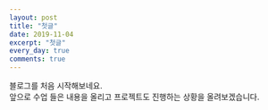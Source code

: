 ```yaml
---
layout: post
title: "첫글"
date: 2019-11-04
excerpt: "첫글"
every_day: true
comments: true
---
```

블로그를 처음 시작해보네요. <br>
앞으로 수업 들은 내용을 올리고 프로젝트도 진행하는 상황을 올려보겠습니다.